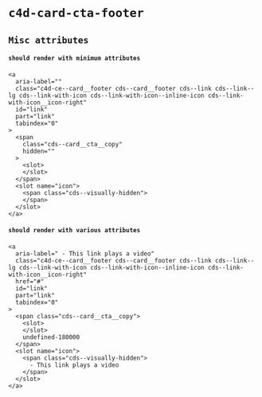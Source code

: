 # `c4d-card-cta-footer`

## `Misc attributes`

####   `should render with minimum attributes`

```
<a
  aria-label=""
  class="c4d-ce--card__footer cds--card__footer cds--link cds--link--lg cds--link-with-icon cds--link-with-icon--inline-icon cds--link-with-icon__icon-right"
  id="link"
  part="link"
  tabindex="0"
>
  <span
    class="cds--card__cta__copy"
    hidden=""
  >
    <slot>
    </slot>
  </span>
  <slot name="icon">
    <span class="cds--visually-hidden">
    </span>
  </slot>
</a>

```

####   `should render with various attributes`

```
<a
  aria-label=" - This link plays a video"
  class="c4d-ce--card__footer cds--card__footer cds--link cds--link--lg cds--link-with-icon cds--link-with-icon--inline-icon cds--link-with-icon__icon-right"
  href="#"
  id="link"
  part="link"
  tabindex="0"
>
  <span class="cds--card__cta__copy">
    <slot>
    </slot>
    undefined-180000
  </span>
  <slot name="icon">
    <span class="cds--visually-hidden">
      - This link plays a video
    </span>
  </slot>
</a>

```

